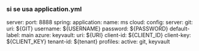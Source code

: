 
### si se usa application.yml
server: port: 8888 spring: application: name: ms cloud: config: server: git: uri: ${GIT} username: ${USERNAME} password: ${PASSWORD} default-label: main azure: keyvault: uri: ${URI} client-id: ${CLIENT_ID} client-key: ${CLIENT_KEY} tenant-id: ${tenant} profiles: active: git, keyvault